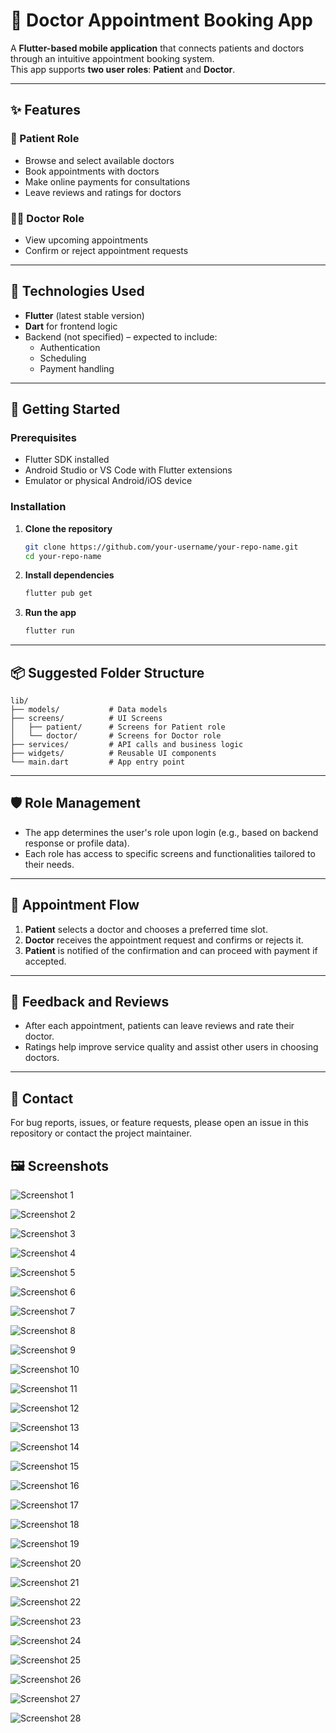 # 🏥 Doctor Appointment Booking App

A **Flutter-based mobile application** that connects patients and doctors through an intuitive appointment booking system.  
This app supports **two user roles**: **Patient** and **Doctor**.

---

## ✨ Features

### 👤 Patient Role

- Browse and select available doctors  
- Book appointments with doctors  
- Make online payments for consultations  
- Leave reviews and ratings for doctors  

### 👨‍⚕️ Doctor Role

- View upcoming appointments  
- Confirm or reject appointment requests  

---

## 🚀 Technologies Used

- **Flutter** (latest stable version)  
- **Dart** for frontend logic  
- Backend (not specified) – expected to include:
  - Authentication  
  - Scheduling  
  - Payment handling  

---

## 📲 Getting Started

### Prerequisites

- Flutter SDK installed  
- Android Studio or VS Code with Flutter extensions  
- Emulator or physical Android/iOS device  

### Installation

1. **Clone the repository**  
   ```bash
   git clone https://github.com/your-username/your-repo-name.git
   cd your-repo-name
   ```

2. **Install dependencies**  
   ```bash
   flutter pub get
   ```

3. **Run the app**  
   ```bash
   flutter run
   ```

---

## 📦 Suggested Folder Structure

```
lib/
├── models/           # Data models
├── screens/          # UI Screens
│   ├── patient/      # Screens for Patient role
│   └── doctor/       # Screens for Doctor role
├── services/         # API calls and business logic
├── widgets/          # Reusable UI components
└── main.dart         # App entry point
```

---

## 🛡️ Role Management

- The app determines the user's role upon login (e.g., based on backend response or profile data).
- Each role has access to specific screens and functionalities tailored to their needs.

---

## 📅 Appointment Flow

1. **Patient** selects a doctor and chooses a preferred time slot.  
2. **Doctor** receives the appointment request and confirms or rejects it.  
3. **Patient** is notified of the confirmation and can proceed with payment if accepted.  

---

## 💬 Feedback and Reviews

- After each appointment, patients can leave reviews and rate their doctor.  
- Ratings help improve service quality and assist other users in choosing doctors.

---

## 📧 Contact

For bug reports, issues, or feature requests, please open an issue in this repository or contact the project maintainer.


## 🖼️ Screenshots

![Screenshot 1](https://github.com/ThanhNam22/ElderlyCare/blob/main/screenshot/1.jpg?raw=true)

![Screenshot 2](https://github.com/ThanhNam22/ElderlyCare/blob/main/screenshot/2.jpg?raw=true)

![Screenshot 3](https://github.com/ThanhNam22/ElderlyCare/blob/main/screenshot/3.jpg?raw=true)

![Screenshot 4](https://github.com/ThanhNam22/ElderlyCare/blob/main/screenshot/4.jpg?raw=true)

![Screenshot 5](https://github.com/ThanhNam22/ElderlyCare/blob/main/screenshot/5.jpg?raw=true)

![Screenshot 6](https://github.com/ThanhNam22/ElderlyCare/blob/main/screenshot/6.jpg?raw=true)

![Screenshot 7](https://github.com/ThanhNam22/ElderlyCare/blob/main/screenshot/7.jpg?raw=true)

![Screenshot 8](https://github.com/ThanhNam22/ElderlyCare/blob/main/screenshot/8.jpg?raw=true)

![Screenshot 9](https://github.com/ThanhNam22/ElderlyCare/blob/main/screenshot/9.jpg?raw=true)

![Screenshot 10](https://github.com/ThanhNam22/ElderlyCare/blob/main/screenshot/10.jpg?raw=true)

![Screenshot 11](https://github.com/ThanhNam22/ElderlyCare/blob/main/screenshot/11.jpg?raw=true)

![Screenshot 12](https://github.com/ThanhNam22/ElderlyCare/blob/main/screenshot/12.jpg?raw=true)

![Screenshot 13](https://github.com/ThanhNam22/ElderlyCare/blob/main/screenshot/13.jpg?raw=true)

![Screenshot 14](https://github.com/ThanhNam22/ElderlyCare/blob/main/screenshot/14.jpg?raw=true)

![Screenshot 15](https://github.com/ThanhNam22/ElderlyCare/blob/main/screenshot/15.jpg?raw=true)

![Screenshot 16](https://github.com/ThanhNam22/ElderlyCare/blob/main/screenshot/16.jpg?raw=true)

![Screenshot 17](https://github.com/ThanhNam22/ElderlyCare/blob/main/screenshot/17.jpg?raw=true)

![Screenshot 18](https://github.com/ThanhNam22/ElderlyCare/blob/main/screenshot/18.jpg?raw=true)

![Screenshot 19](https://github.com/ThanhNam22/ElderlyCare/blob/main/screenshot/19.jpg?raw=true)

![Screenshot 20](https://github.com/ThanhNam22/ElderlyCare/blob/main/screenshot/20.jpg?raw=true)

![Screenshot 21](https://github.com/ThanhNam22/ElderlyCare/blob/main/screenshot/21.jpg?raw=true)

![Screenshot 22](https://github.com/ThanhNam22/ElderlyCare/blob/main/screenshot/22.jpg?raw=true)

![Screenshot 23](https://github.com/ThanhNam22/ElderlyCare/blob/main/screenshot/23.jpg?raw=true)

![Screenshot 24](https://github.com/ThanhNam22/ElderlyCare/blob/main/screenshot/24.jpg?raw=true)

![Screenshot 25](https://github.com/ThanhNam22/ElderlyCare/blob/main/screenshot/25.jpg?raw=true)

![Screenshot 26](https://github.com/ThanhNam22/ElderlyCare/blob/main/screenshot/26.jpg?raw=true)

![Screenshot 27](https://github.com/ThanhNam22/ElderlyCare/blob/main/screenshot/27.jpg?raw=true)

![Screenshot 28](https://github.com/ThanhNam22/ElderlyCare/blob/main/screenshot/28.jpg?raw=true)

